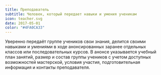 ```yaml
---
title: Преподаватель
subtitle: Человек, который передает навыки и умения ученикам
icon: teacher.svg
date: 2017-05-01
color: "#4FA0CA33"
---
```


Уверенно передаёт группе учеников свои знания, делится своими навыками и умениями в ходе анонсированных заранее отдельных классов или последовательных курсов. В анонсе указывается учебный план занятий, размер и состав группы учеников с учетом доступных возможностей мастерской, условия участия, подготовительная информация и контакты преподавателя.
